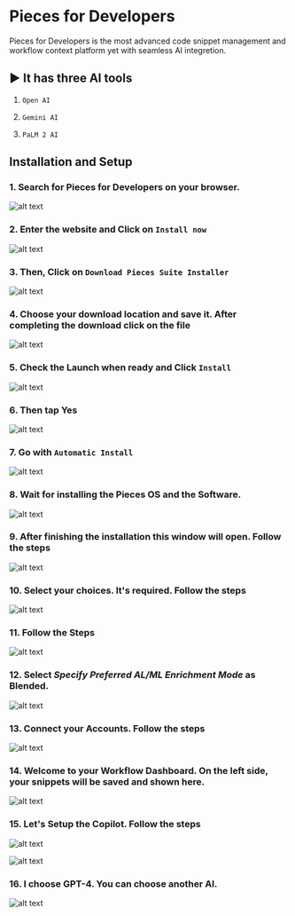 # Pieces for Developers

Pieces for Developers is the most advanced code snippet management and workflow context platform yet with seamless AI integretion.

## ▶ It has three AI tools

1. `Open AI`

2. `Gemini AI`
3. `PaLM 2 AI`

## Installation and Setup

### 1. Search for **Pieces for Developers** on your browser.

![alt text](</Screenshot (41).png>)

### 2. Enter the website and Click on `Install now`

![alt text](</Screenshot (42).png>)

### 3. Then, Click on `Download Pieces Suite Installer`

![alt text](</Screenshot (43).png>)

### 4. Choose your download location and save it. After completing the download click on the file

![alt text](</Screenshot (44).png>)

### 5. Check the **Launch when ready** and Click `Install`

![alt text](</Screenshot (45).png>)

### 6. Then tap **Yes**

![alt text](</Screenshot (46).png>)

### 7. Go with `Automatic Install`

![alt text](</Screenshot (47).png>)

### 8. Wait for installing the Pieces OS and the Software.

![alt text](</Screenshot (48).png>)

### 9. After finishing the installation this window will open. Follow the steps

![alt text](</Screenshot (49).png>)

### 10. Select your choices. It's required. Follow the steps

![alt text](</Screenshot (50).png>)

### 11. Follow the Steps

![alt text](</Screenshot (51).png>)

### 12. Select ***Specify Preferred AL/ML Enrichment Mode*** as **Blended**.

![alt text](</Screenshot (53).png>)

### 13. Connect your Accounts. Follow the steps

![alt text](</Screenshot (54).png>)

### 14. Welcome to your Workflow Dashboard. On the left side, your snippets will be saved and shown here.

![alt text](</Screenshot (55).png>)

### 15. Let's Setup the Copilot. Follow the steps

![alt text](</Screenshot (56).png>)

![alt text](</Screenshot (57).png>)

### 16. I choose GPT-4. You can choose another AI.

![alt text](</Screenshot (58).png>)